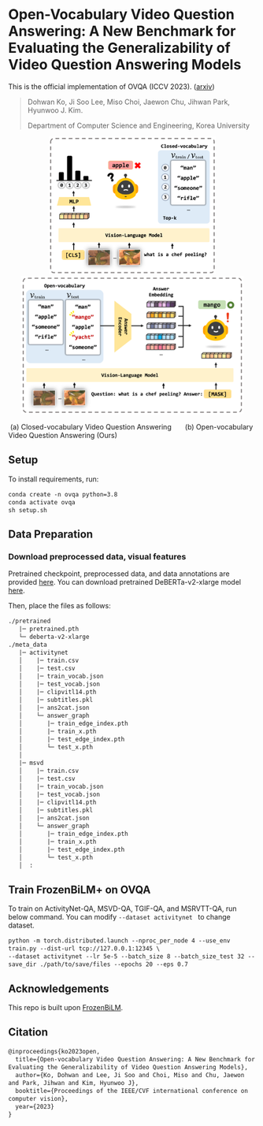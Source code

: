 # Open-Vocabulary Video Question Answering: A New Benchmark for Evaluating the Generalizability of Video Question Answering Models

This is the official implementation of OVQA (ICCV 2023). ([arxiv](https://arxiv.org/abs/2308.09363))

> Dohwan Ko, Ji Soo Lee, Miso Choi, Jaewon Chu, Jihwan Park, Hyunwoo J. Kim.
>
> Department of Computer Science and Engineering, Korea University

<div align="center">
  <img src="asset/cvqa.png" width="340px" />
	<img src="asset/ovqa.png" width="452px" />
</div>

&nbsp;(a) Closed-vocabulary Video Question Answering                  &nbsp;  &nbsp;&nbsp;&nbsp;         (b) Open-vocabulary Video Question Answering (Ours)



## Setup
To install requirements, run:
```
conda create -n ovqa python=3.8
conda activate ovqa
sh setup.sh
```
## Data Preparation
### Download preprocessed data, visual features
Pretrained checkpoint, preprocessed data, and data annotations are provided [here](https://drive.google.com/drive/folders/1WrZq2kN5n4iWuTGRc9bVmmdZkIlfSDEl). You can download pretrained DeBERTa-v2-xlarge model [here](https://huggingface.co/microsoft/deberta-v2-xlarge).

Then, place the files as follows:

```
./pretrained
   |─ pretrained.pth
   └─ deberta-v2-xlarge
./meta_data
   |─ activitynet
   │	|─ train.csv
   │	|─ test.csv
   │	|─ train_vocab.json
   │	|─ test_vocab.json
   │	|─ clipvitl14.pth
   │	|─ subtitles.pkl
   │	|─ ans2cat.json
   │	└─ answer_graph
   │       |─ train_edge_index.pth
   │       |─ train_x.pth
   │       |─ test_edge_index.pth
   │       └─ test_x.pth
   │
   |─ msvd
   │	|─ train.csv
   │	|─ test.csv
   │	|─ train_vocab.json
   │	|─ test_vocab.json
   │	|─ clipvitl14.pth
   │	|─ subtitles.pkl
   │	|─ ans2cat.json
   │	└─ answer_graph
   │       |─ train_edge_index.pth
   │       |─ train_x.pth
   │       |─ test_edge_index.pth
   │       └─ test_x.pth
   │  :
```


## Train FrozenBiLM+ on OVQA

To train on ActivityNet-QA, MSVD-QA, TGIF-QA, and MSRVTT-QA, run below command. You can modify `--dataset activitynet ` to change dataset.

```
python -m torch.distributed.launch --nproc_per_node 4 --use_env train.py --dist-url tcp://127.0.0.1:12345 \
--dataset activitynet --lr 5e-5 --batch_size 8 --batch_size_test 32 --save_dir ./path/to/save/files --epochs 20 --eps 0.7
```


## Acknowledgements
This repo is built upon [FrozenBiLM](https://github.com/antoyang/FrozenBiLM).



## Citation 
```
@inproceedings{ko2023open,
  title={Open-vocabulary Video Question Answering: A New Benchmark for Evaluating the Generalizability of Video Question Answering Models},
  author={Ko, Dohwan and Lee, Ji Soo and Choi, Miso and Chu, Jaewon and Park, Jihwan and Kim, Hyunwoo J},
  booktitle={Proceedings of the IEEE/CVF international conference on computer vision},
  year={2023}
}
```
